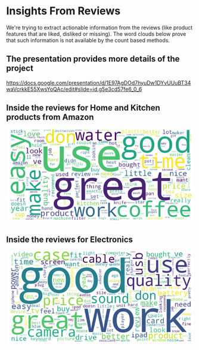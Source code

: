 # Insights From Reviews
We're trying to extract actionable information from the reviews (like product features that are liked, disliked or missing). 
The word clouds below prove that such information is not available by the count based methods. 

## The presentation provides more details of the project
https://docs.google.com/presentation/d/1E97AgDOd7hyuDw1DYvUUuBT34waVcrkkE55XwsYoQAc/edit#slide=id.g5e3cd57fe6_0_6

## Inside the reviews for Home and Kitchen products from Amazon

![](./pictures/wc-home-kitchen.png)

## Inside the reviews for Electronics

![](./pictures/wc-electronics.png)

